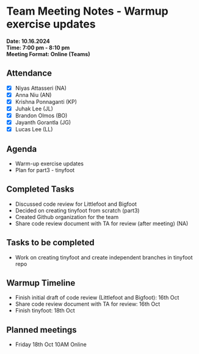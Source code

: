 # Team Meeting Notes - Warmup exercise updates

**Date: 10.16.2024**\
**Time: 7:00 pm - 8:10 pm**\
**Meeting Format: Online (Teams)**

## Attendance

- [x] Niyas Attasseri (NA)
- [x] Anna Niu (AN)
- [x] Krishna Ponnaganti (KP)
- [x] Juhak Lee (JL)
- [x] Brandon Olmos (BO)
- [x] Jayanth Gorantla (JG)
- [x] Lucas Lee (LL)

## Agenda

- Warm-up exercise updates
- Plan for part3 - tinyfoot

## Completed Tasks

- Discussed code review for Littlefoot and Bigfoot
- Decided on creating tinyfoot from scratch (part3)
- Created Github organization for the team 
- Share code review document with TA for review (after meeting) (NA)

## Tasks to be completed

- Work on creating tinyfoot and create independent branches in tinyfoot repo

## Warmup Timeline

- Finish initial draft of code review (Littlefoot and Bigfoot): 16th Oct
- Share code review document with TA for review: 16th Oct
- Finish tinyfoot: 18th Oct

## Planned meetings

- Friday 18th Oct 10AM Online